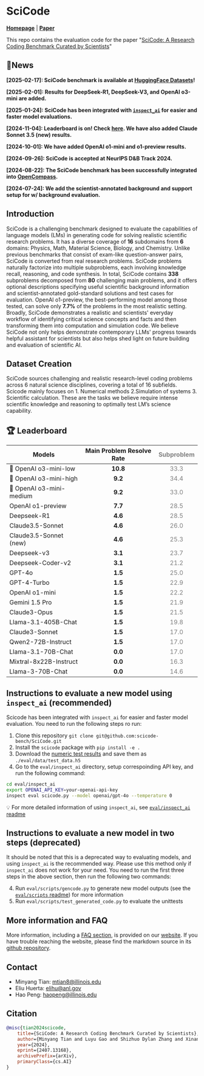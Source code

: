 # SciCode 

[**Homepage**](https://scicode-bench.github.io/) | [**Paper**](https://arxiv.org/abs/2407.13168)


This repo contains the evaluation code for the paper "[SciCode: A Research Coding Benchmark Curated by Scientists](https://arxiv.org/abs/2407.13168)"

## 🔔News

**[2025-02-17]: SciCode benchmark is available at [HuggingFace Datasets](https://huggingface.co/datasets/Zilinghan/scicode)!**

**[2025-02-01]: Results for DeepSeek-R1, DeepSeek-V3, and OpenAI o3-mini are added.**

**[2025-01-24]: SciCode has been integrated with [`inspect_ai`](https://inspect.ai-safety-institute.org.uk/) for easier and faster model evaluations.**

**[2024-11-04]: Leaderboard is on! Check [here](https://scicode-bench.github.io/leaderboard/). We have also added Claude Sonnet 3.5 (new) results.**

**[2024-10-01]: We have added OpenAI o1-mini and o1-preview results.**

**[2024-09-26]: SciCode is accepted at NeurIPS D&B Track 2024.**

**[2024-08-22]: The SciCode benchmark has been successfully integrated into [OpenCompass](https://github.com/open-compass/opencompass).**

**[2024-07-24]: We add the scientist-annotated background and support setup for w/ background evaluation.**

## Introduction
SciCode is a challenging benchmark designed to evaluate the capabilities of language models (LMs) in generating code for solving realistic scientific research problems. It has a diverse coverage of **16** subdomains from **6** domains: Physics, Math, Material Science, Biology, and Chemistry. Unlike previous benchmarks that consist of exam-like question-answer pairs, SciCode is converted from real research problems. SciCode problems naturally factorize into multiple subproblems, each involving knowledge recall, reasoning, and code synthesis. In total, SciCode contains **338** subproblems decomposed from **80** challenging main problems, and it offers optional descriptions specifying useful scientific background information and scientist-annotated gold-standard solutions and test cases for evaluation. OpenAI o1-preview, the best-performing model among those tested, can solve only **7.7%** of the problems in the most realistic setting. Broadly, SciCode demonstrates a realistic and scientists' everyday workflow of identifying critical science concepts and facts and then transforming them into computation and simulation code. We believe SciCode not only helps demonstrate contemporary LLMs' progress towards helpful assistant for scientists but also helps shed light on future building and evaluation of scientific AI.



## Dataset Creation
SciCode sources challenging and realistic research-level coding problems across 6 natural science disciplines, covering a total of 16 subfields. Scicode mainly focuses on 1. Numerical methods 2.Simulation of systems 3. Scientific calculation. These are the tasks we believe require intense scientific knowledge and reasoning to optimally test LM’s science capability.

## 🏆 Leaderboard

| Models                   | Main Problem Resolve Rate           | <span style="color:grey">Subproblem</span>            |
|--------------------------|-------------------------------------|-------------------------------------|
| 🥇 OpenAI o3-mini-low    | <div align="center">**10.8**</div>      | <div align="center" style="color:grey">33.3</div>     |
| 🥈 OpenAI o3-mini-high   | <div align="center">**9.2**</div>       | <div align="center" style="color:grey">34.4</div>     |
| 🥉 OpenAI o3-mini-medium | <div align="center">**9.2**</div>       | <div align="center" style="color:grey">33.0</div>     |
| OpenAI o1-preview        | <div align="center">**7.7**</div>       | <div align="center" style="color:grey">28.5</div>     |
| Deepseek-R1              | <div align="center">**4.6**</div>       | <div align="center" style="color:grey">28.5</div>     |
| Claude3.5-Sonnet         | <div align="center">**4.6**</div>       | <div align="center" style="color:grey">26.0</div>     |
| Claude3.5-Sonnet (new)   | <div align="center">**4.6**</div>       | <div align="center" style="color:grey">25.3</div>     |
| Deepseek-v3              | <div align="center">**3.1**</div>       | <div align="center" style="color:grey">23.7</div>     |
| Deepseek-Coder-v2        | <div align="center">**3.1**</div>       | <div align="center" style="color:grey">21.2</div>     |
| GPT-4o                   | <div align="center">**1.5**</div>       | <div align="center" style="color:grey">25.0</div>     |
| GPT-4-Turbo              | <div align="center">**1.5**</div>       | <div align="center" style="color:grey">22.9</div>     |
| OpenAI o1-mini           | <div align="center">**1.5**</div>       | <div align="center" style="color:grey">22.2</div>     |
| Gemini 1.5 Pro           | <div align="center">**1.5**</div>       | <div align="center" style="color:grey">21.9</div>     |
| Claude3-Opus             | <div align="center">**1.5**</div>       | <div align="center" style="color:grey">21.5</div>     |
| Llama-3.1-405B-Chat      | <div align="center">**1.5**</div>       | <div align="center" style="color:grey">19.8</div>     |
| Claude3-Sonnet           | <div align="center">**1.5**</div>       | <div align="center" style="color:grey">17.0</div>     |
| Qwen2-72B-Instruct       | <div align="center">**1.5**</div>       | <div align="center" style="color:grey">17.0</div>     |
| Llama-3.1-70B-Chat       | <div align="center">**0.0**</div>       | <div align="center" style="color:grey">17.0</div>     |
| Mixtral-8x22B-Instruct   | <div align="center">**0.0**</div>       | <div align="center" style="color:grey">16.3</div>     |
| Llama-3-70B-Chat         | <div align="center">**0.0**</div>       | <div align="center" style="color:grey">14.6</div>     |

## Instructions to evaluate a new model using `inspect_ai` (recommended)


Scicode has been integrated with `inspect_ai` for easier and faster model evaluation. You need to run the following steps ro run:

1. Clone this repository `git clone git@github.com:scicode-bench/SciCode.git`
2. Install the `scicode` package with `pip install -e .`
3. Download the [numeric test results](https://drive.google.com/drive/folders/1W5GZW6_bdiDAiipuFMqdUhvUaHIj6-pR?usp=drive_link) and save them as `./eval/data/test_data.h5`
4. Go to the `eval/inspect_ai` directory, setup correspoinding API key, and run the following command:

```bash
cd eval/inspect_ai
export OPENAI_API_KEY=your-openai-api-key
inspect eval scicode.py --model openai/gpt-4o --temperature 0
```

💡 For more detailed information of using `inspect_ai`, see [`eval/inspect_ai` readme](eval/inspect_ai/)

## Instructions to evaluate a new model in two steps (deprecated)

It should be noted that this is a deprecated way to evaluating models, and using `inspect_ai` is the recommended way. Please use this method only if `inspect_ai` does not work for your need. You need to run the first three steps in the above section, then run the following two commands:

4. Run `eval/scripts/gencode.py` to generate new model outputs (see the [`eval/scripts` readme](eval/scripts/)) for more information
5. Run `eval/scripts/test_generated_code.py` to evaluate the unittests

## More information and FAQ

More information, including a [FAQ section](https://scicode-bench.github.io/faq/), is provided on our [website](https://scicode-bench.github.io/).
If you have trouble reaching the website, please find the markdown source in its [github repository](https://github.com/scicode-bench/scicode-bench.github.io/tree/main/docs).

## Contact
- Minyang Tian: mtian8@illinois.edu
- Eliu Huerta: elihu@anl.gov
- Hao Peng: haopeng@illinois.edu

## Citation
```bibtex
@misc{tian2024scicode,
    title={SciCode: A Research Coding Benchmark Curated by Scientists},
    author={Minyang Tian and Luyu Gao and Shizhuo Dylan Zhang and Xinan Chen and Cunwei Fan and Xuefei Guo and Roland Haas and Pan Ji and Kittithat Krongchon and Yao Li and Shengyan Liu and Di Luo and Yutao Ma and Hao Tong and Kha Trinh and Chenyu Tian and Zihan Wang and Bohao Wu and Yanyu Xiong and Shengzhu Yin and Minhui Zhu and Kilian Lieret and Yanxin Lu and Genglin Liu and Yufeng Du and Tianhua Tao and Ofir Press and Jamie Callan and Eliu Huerta and Hao Peng},
    year={2024},
    eprint={2407.13168},
    archivePrefix={arXiv},
    primaryClass={cs.AI}
}
```
